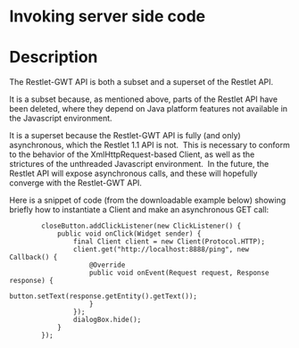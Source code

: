 Invoking server side code
=========================

Description
===========

The Restlet-GWT API is both a subset and a superset of the Restlet API.

It is a subset because, as mentioned above, parts of the Restlet API
have been deleted, where they depend on Java platform features not
available in the Javascript environment.

It is a superset because the Restlet-GWT API is fully (and only)
asynchronous, which the Restlet 1.1 API is not.  This is necessary to
conform to the behavior of the XmlHttpRequest-based Client, as well as
the strictures of the unthreaded Javascript environment.  In the future,
the Restlet API will expose asynchronous calls, and these will hopefully
converge with the Restlet-GWT API.

Here is a snippet of code (from the downloadable example below) showing
briefly how to instantiate a Client and make an asynchronous GET call:

            closeButton.addClickListener(new ClickListener() {
                public void onClick(Widget sender) {
                    final Client client = new Client(Protocol.HTTP);
                    client.get("http://localhost:8888/ping", new Callback() {
                        @Override
                        public void onEvent(Request request, Response response) {
                            button.setText(response.getEntity().getText());
                        }
                    });
                    dialogBox.hide();
                }
            });

